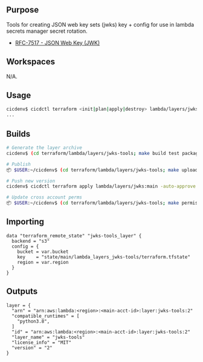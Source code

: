 ## Purpose
Tools for creating JSON web key sets (jwks) key + config
for use in lambda secrets manager secret rotation.

* [RFC-7517 - JSON Web Key (JWK)](https://tools.ietf.org/html/rfc7517)

## Workspaces
N/A.

## Usage
```bash
cicdenv$ cicdctl terraform <init|plan|apply|destroy> lambda/layers/jwks:main
...
```

## Builds
```bash
# Generate the layer archive
cicdenv$ (cd terraform/lambda/layers/jwks-tools; make build test package)

# Publish
📦 $USER:~/cicdenv$ (cd terraform/lambda/layers/jwks-tools; make upload)

# Push new version
cicdenv$ cicdctl terraform apply lambda/layers/jwks:main -auto-approve

# Update cross account perms
📦 $USER:~/cicdenv$ (cd terraform/lambda/layers/jwks-tools; make permissions)
```

## Importing
```hcl
data "terraform_remote_state" "jwks-tools_layer" {
  backend = "s3"
  config = {
    bucket = var.bucket
    key    = "state/main/lambda_layers_jwks-tools/terraform.tfstate"
    region = var.region
  }
}
```

## Outputs
```hcl
layer = {
  "arn" = "arn:aws:lambda:<region>:<main-acct-id>:layer:jwks-tools:2"
  "compatible_runtimes" = [
    "python3.8",
  ]
  "id" = "arn:aws:lambda:<region>:<main-acct-id>:layer:jwks-tools:2"
  "layer_name" = "jwks-tools"
  "license_info" = "MIT"
  "version" = "2"
}
```
